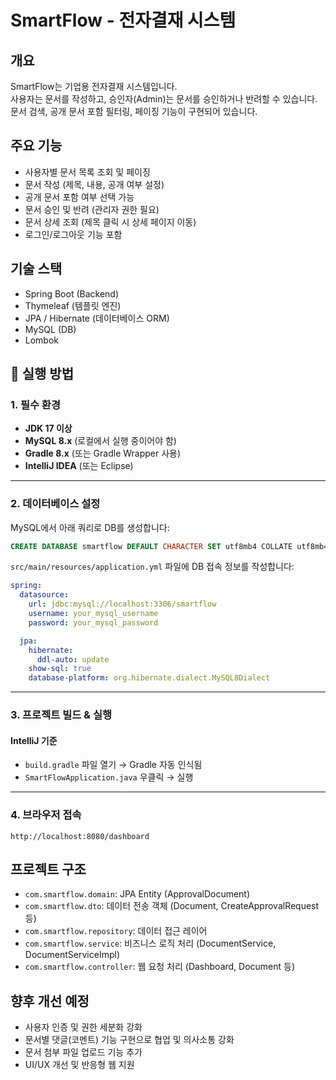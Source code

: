 # SmartFlow - 전자결재 시스템

## 개요
SmartFlow는 기업용 전자결재 시스템입니다.  
사용자는 문서를 작성하고, 승인자(Admin)는 문서를 승인하거나 반려할 수 있습니다.  
문서 검색, 공개 문서 포함 필터링, 페이징 기능이 구현되어 있습니다.

## 주요 기능
- 사용자별 문서 목록 조회 및 페이징
- 문서 작성 (제목, 내용, 공개 여부 설정)
- 공개 문서 포함 여부 선택 가능
- 문서 승인 및 반려 (관리자 권한 필요)
- 문서 상세 조회 (제목 클릭 시 상세 페이지 이동)
- 로그인/로그아웃 기능 포함

## 기술 스택
- Spring Boot (Backend)
- Thymeleaf (템플릿 엔진)
- JPA / Hibernate (데이터베이스 ORM)
- MySQL (DB)
- Lombok 

## 🔧 실행 방법

### 1. 필수 환경

- **JDK 17 이상**
- **MySQL 8.x** (로컬에서 실행 중이어야 함)
- **Gradle 8.x** (또는 Gradle Wrapper 사용)
- **IntelliJ IDEA** (또는 Eclipse)

---

### 2. 데이터베이스 설정

MySQL에서 아래 쿼리로 DB를 생성합니다:

```sql
CREATE DATABASE smartflow DEFAULT CHARACTER SET utf8mb4 COLLATE utf8mb4_unicode_ci;
```

`src/main/resources/application.yml` 파일에 DB 접속 정보를 작성합니다:

```yaml
spring:
  datasource:
    url: jdbc:mysql://localhost:3306/smartflow
    username: your_mysql_username
    password: your_mysql_password

  jpa:
    hibernate:
      ddl-auto: update
    show-sql: true
    database-platform: org.hibernate.dialect.MySQL8Dialect
```

---

### 3. 프로젝트 빌드 & 실행

#### IntelliJ 기준

- `build.gradle` 파일 열기 → Gradle 자동 인식됨  
- `SmartFlowApplication.java` 우클릭 → 실행  

---

### 4. 브라우저 접속

```
http://localhost:8080/dashboard
```
## 프로젝트 구조
- `com.smartflow.domain`: JPA Entity (ApprovalDocument)
- `com.smartflow.dto`: 데이터 전송 객체 (Document, CreateApprovalRequest 등)
- `com.smartflow.repository`: 데이터 접근 레이어
- `com.smartflow.service`: 비즈니스 로직 처리 (DocumentService, DocumentServiceImpl)
- `com.smartflow.controller`: 웹 요청 처리 (Dashboard, Document 등)

## 향후 개선 예정
- 사용자 인증 및 권한 세분화 강화
- 문서별 댓글(코멘트) 기능 구현으로 협업 및 의사소통 강화
- 문서 첨부 파일 업로드 기능 추가
- UI/UX 개선 및 반응형 웹 지원

